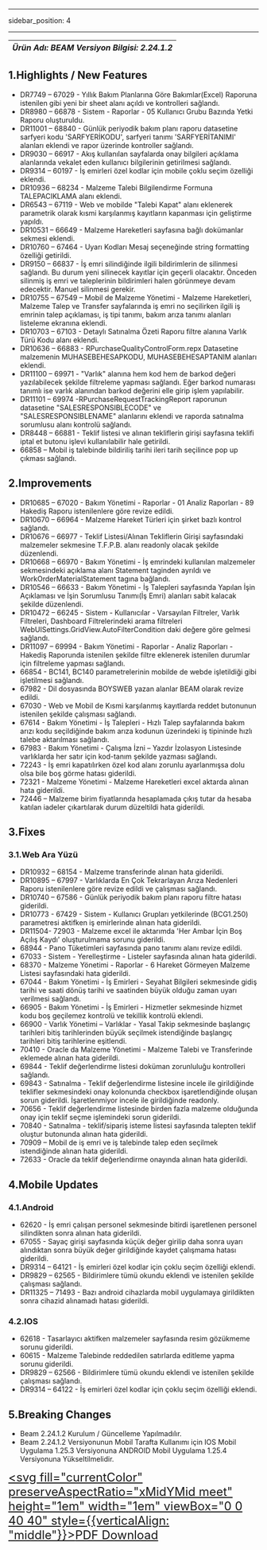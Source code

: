 ﻿---

sidebar_position: 4

---
| ***Ürün Adı: BEAM   Versiyon Bilgisi: 2.24.1.2*** |
|-----------------------------------------------| 


## **1.Highlights / New Features**

-	DR7749 – 67029 - Yıllık Bakım Planlarına Göre Bakımlar(Excel) Raporuna istenilen gibi yeni bir sheet alanı açıldı ve kontrolleri sağlandı.
-	DR8980 – 66878 - Sistem - Raporlar - 05 Kullanıcı Grubu Bazında Yetki Raporu oluşturuldu.
-	DR11001 – 68840 - Günlük periyodik bakım planı raporu datasetine sarfyeri kodu 'SARFYERİKODU', sarfyeri tanımı 'SARFYERİTANIMI' alanları eklendi ve rapor üzerinde kontroller sağlandı.
-	DR9030 – 66917 - Akış kullanılan sayfalarda onay bilgileri açıklama alanlarında vekalet eden kullanıcı bilgilerinin getirilmesi sağlandı.
-	DR9314 – 60197 - İş emirleri özel kodlar için mobile çoklu seçim özelliği eklendi.
-	DR10936 – 68234 - Malzeme Talebi Bilgilendirme Formuna TALEPACIKLAMA alanı eklendi.
-	DR6543 – 67119 - Web ve mobilde "Talebi Kapat" alanı eklenerek parametrik olarak kısmi karşılanmış kayıtların kapanması için geliştirme yapıldı.
-	DR10531 – 66649 - Malzeme Hareketleri sayfasına bağlı dokümanlar sekmesi eklendi. 
-	DR10760 – 67464 - Uyarı Kodları Mesaj seçeneğinde string formatting özelliği getirildi.
-	DR9150 – 66837 - İş emri silindiğinde ilgili bildirimlerin de silinmesi sağlandı. Bu durum yeni silinecek kayıtlar için geçerli olacaktır. Önceden silinmiş iş emri ve taleplerinin bildirimleri halen görünmeye devam edecektir. Manuel silinmesi gerekir.
-	DR10755 – 67549 – Mobil de Malzeme Yönetimi - Malzeme Hareketleri, Malzeme Talep ve Transfer sayfalarında iş emri no seçilirken ilgili iş emrinin talep açıklaması, iş tipi tanımı, bakım arıza tanımı alanları listeleme ekranına eklendi.
-	DR10703 – 67103 - Detaylı Satınalma Özeti Raporu filtre alanına Varlık Türü Kodu alanı eklendi.
-	DR10636 – 66883 - RPurchaseQualityControlForm.repx Datasetine malzemenin MUHASEBEHESAPKODU, MUHASEBEHESAPTANIM alanları eklendi.
-	DR11100 – 69971 - "Varlık" alanına hem kod hem de barkod değeri yazılabilecek şekilde filtreleme yapması sağlandı. Eğer barkod numarası tanımlı ise varlık alanından barkod değerini elle girip işlem yapılabilir.
-	DR11101 – 69974 -RPurchaseRequestTrackingReport raporunun datasetine "SALESRESPONSIBLECODE" ve "SALESRESPONSIBLENAME" alanlarını eklendi ve raporda satınalma sorumlusu alanı kontrolü sağlandı. 
-	DR8448 – 66881 - Teklif listesi ve alınan tekliflerin girişi sayfasına teklifi iptal et butonu işlevi kullanılabilir hale getirildi.
-	66858 – Mobil iş talebinde bildiriliş tarihi ileri tarih seçilince pop up çıkması sağlandı.


## 2.Improvements

-	DR10685 – 67020 - Bakım Yönetimi - Raporlar - 01 Analiz Raporları - 89 Hakediş Raporu istenilenlere göre revize edildi.
-	DR10670 – 66964 - Malzeme Hareket Türleri için şirket bazlı kontrol sağlandı.
-	DR10676 – 66977 - Teklif Listesi/Alınan Tekliflerin Girişi sayfasındaki malzemeler sekmesine T.F.P.B. alanı readonly olacak şekilde düzenlendi.
-	DR10668 – 66970 - Bakım Yönetimi - İş emrindeki kullanılan malzemeler sekmesindeki açıklama alanı Statement taginden ayrıldı ve WorkOrderMaterialStatement tagına bağlandı.
-	DR10546 – 66633 - Bakım Yönetimi - İş Talepleri sayfasında Yapılan İşin Açıklaması ve İşin Sorumlusu Tanımı(İş Emri) alanları sabit kalacak şekilde düzenlendi.
-	DR10472 – 66245 - Sistem - Kullanıcılar - Varsayılan Filtreler, Varlık Filtreleri, Dashboard Filtrelerindeki arama filtreleri WebUISettings.GridView.AutoFilterCondition daki değere göre gelmesi sağlandı.
-	DR11097 – 69994 - Bakım Yönetimi - Raporlar - Analiz Raporları - Hakediş Raporunda istenilen şekilde filtre eklenerek istenilen durumlar için filtreleme yapması sağlandı.
-	66854 - BC141, BC140 parametrelerinin mobilde de webde işletildiği gibi işletilmesi sağlandı.
-	67982 - Dil dosyasında BOYSWEB yazan alanlar BEAM olarak revize edildi. 
-	67030 - Web ve Mobil de Kısmi karşılanmış kayıtlarda reddet butonunun istenilen şekilde çalışması sağlandı.
-	67614 - Bakım Yönetimi - İş Talepleri - Hızlı Talep sayfalarında bakım arızı kodu seçildiğinde bakım arıza kodunun üzerindeki iş tipininde hızlı talebe aktarılması sağlandı.
-	67983 - Bakım Yönetimi - Çalışma İzni – Yazdır İzolasyon Listesinde varlıklarda her satır için kod-tanım şekilde yazması sağlandı.
-	72243 - İş emri kapatılırken özel kod alanı zorunlu ayarlanmışsa dolu olsa bile boş görme hatası giderildi.
-	72321 - Malzeme Yönetimi - Malzeme Hareketleri excel aktarda alınan hata giderildi.
-	72446 – Malzeme birim fiyatlarında hesaplamada çıkış tutar da hesaba katılan iadeler çıkartılarak durum düzeltildi hata giderildi.


## **3.Fixes**

### 3.1.Web Ara Yüzü

-	DR10932 – 68154 - Malzeme transferinde alınan hata giderildi.
-	DR10895 – 67997 - Varlıklarda En Çok Tekrarlayan Arıza Nedenleri Raporu istenilenlere göre revize edildi ve çalışması sağlandı.
-	DR10740 – 67586 - Günlük periyodik bakım planı raporu filtre hatası giderildi.
-	DR10773 - 67429 - Sistem - Kullanıcı Grupları yetkilerinde (BCG1.250) parametresi aktifken iş emirlerinde alınan hata giderildi.
-	DR11504- 72903 - Malzeme excel ile aktarımda 'Her Ambar İçin Boş Açılış Kaydı' oluşturulmama sorunu giderildi.
-	68944 - Pano Tüketimleri sayfasında pano tanımı alanı revize edildi.
-	67033 - Sistem - Yerelleştirme - Listeler sayfasında alınan hata giderildi.
-	68370 - Malzeme Yönetimi - Raporlar - 6 Hareket Görmeyen Malzeme Listesi sayfasındaki hata giderildi.
-	67044 - Bakım Yönetimi - İş Emirleri - Seyahat Bilgileri sekmesinde gidiş tarihi ve saati dönüş tarihi ve saatinden büyük olduğu zaman uyarı verilmesi sağlandı.
-	66905 - Bakım Yönetimi - İş Emirleri - Hizmetler sekmesinde hizmet kodu boş geçilemez kontrolü ve tekillik kontrolü eklendi.
-	66900 - Varlık Yönetimi – Varlıklar -  Yasal Takip sekmesinde başlangıç tarihleri bitiş tarihlerinden büyük seçilmek istendiğinde başlangıç tarihleri bitiş tarihlerine eşitlendi. 
-	70410 - Oracle da Malzeme Yönetimi - Malzeme Talebi ve Transferinde eklemede alınan hata giderildi.
-	69844 - Teklif değerlendirme listesi doküman zorunluluğu kontrolleri sağlandı.
-	69843 - Satınalma - Teklif değerlendirme listesine incele ile girildiğinde teklifler sekmesindeki onay kolonunda checkbox işaretlendiğinde oluşan sorun giderildi. İşaretlenmiyor incele ile girildiğinde readonly.
-	70656 - Teklif değerlendirme listesinde birden fazla malzeme olduğunda onay için teklif seçme işlemindeki sorun giderildi.
-	70840 - Satınalma - teklif/sipariş isteme listesi sayfasında talepten teklif oluştur butonunda alınan hata giderildi.
-	70909 – Mobil de iş emri ve iş talebinde talep eden seçilmek istendiğinde alınan hata giderildi.
-	72633 - Oracle da teklif değerlendirme onayında alınan hata giderildi.


## **4.Mobile Updates**

### 4.1.Android

-	62620 - İş emri çalışan personel sekmesinde bitirdi işaretlenen personel silindikten sonra alınan hata giderildi.
-	67055 - Sayaç girişi sayfasında küçük değer girilip daha sonra uyarı alındıktan sonra büyük değer girildiğinde kaydet çalışmama hatası giderildi.
-	DR9314 – 64121 - İş emirleri özel kodlar için çoklu seçim özelliği eklendi.
-	DR9829 – 62565 - Bildirimlere tümü okundu eklendi ve istenilen şekilde çalışması sağlandı.
-	DR11325 – 71493 - Bazı android cihazlarda mobil uygulamaya girildikten sonra cihazid alınamadı hatası giderildi.


### 4.2.IOS

-	62618 - Tasarlayıcı aktifken malzemeler sayfasında resim gözükmeme sorunu giderildi.
-	60615 - Malzeme Talebinde reddedilen satırlarda editleme yapma sorunu giderildi.
-	DR9829 – 62566 - Bildirimlere tümü okundu eklendi ve istenilen şekilde çalışması sağlandı.
-	DR9314 – 64122 - İş emirleri özel kodlar için çoklu seçim özelliği eklendi.


## **5.Breaking Changes**

-	Beam 2.24.1.2 Kurulum / Güncelleme Yapılmadılır.
-	Beam 2.24.1.2 Versiyonunun Mobil Tarafta Kullanımı için IOS Mobil Uygulama 1.25.3 Versiyonuna ANDROID Mobil Uygulama 1.25.4 Versiyonuna Yükseltilmelidir.


<font size="5"><a href="https://portal.synergynow.io/#/_redirect/IOiffdcbWHg96Q3SFzMOWt"  target="_blank"><svg fill="currentColor" preserveAspectRatio="xMidYMid meet" height="1em" width="1em" viewBox="0 0 40 40" style={{verticalAlign: "middle"}}><g><path d="m35.8 8.5q0.6 0.6 1 1.7t0.5 1.9v25.8q0 0.8-0.6 1.5t-1.6 0.6h-30q-0.9 0-1.5-0.6t-0.6-1.5v-35.8q0-0.8 0.6-1.5t1.5-0.6h20q0.9 0 2 0.4t1.7 1.1z m-9.9-5.5v8.4h8.4q-0.3-0.6-0.5-0.9l-7-7q-0.3-0.2-0.9-0.5z m8.5 34.1v-22.8h-9.3q-0.9 0-1.5-0.6t-0.6-1.6v-9.2h-17.1v34.2h28.5z m-11.4-13.2q0.7 0.6 1.8 1.3 1.3-0.2 2.6-0.2 3.3 0 4 1.1 0.4 0.5 0 1.2 0 0 0 0l0 0v0.1q-0.2 0.8-1.6 0.8-1.1 0-2.6-0.4t-2.9-1.2q-4.9 0.5-8.7 1.8-3.4 5.9-5.4 5.9-0.4 0-0.7-0.2l-0.5-0.2q0-0.1-0.1-0.2-0.3-0.2-0.2-0.8 0.2-0.8 1.3-2t2.9-2.1q0.3-0.2 0.5 0.1 0.1 0 0.1 0.1 1.1-1.9 2.4-4.4 1.5-3.1 2.3-5.9-0.5-1.8-0.7-3.5t0.2-2.9q0.2-0.9 0.9-0.9h0.5q0.5 0 0.8 0.4 0.4 0.4 0.2 1.5-0.1 0.1-0.1 0.2 0 0 0 0.1v0.7q0 2.8-0.3 4.3 1.2 3.7 3.3 5.3z m-12.9 9.2q1.2-0.6 3.1-3.5-1.2 0.8-2 1.8t-1.1 1.7z m8.9-20.6q-0.4 1-0.1 3 0.1-0.2 0.2-1 0-0.1 0.1-0.9 0.1-0.1 0.1-0.2 0-0.1 0-0.1t0 0 0 0q0-0.5-0.3-0.8 0 0 0 0v0z m-2.8 14.8q3-1.2 6.4-1.8-0.1 0-0.3-0.2t-0.4-0.3q-1.7-1.5-2.8-4-0.6 2-1.9 4.4-0.7 1.3-1 1.9z m14.4-0.4q-0.5-0.5-3.1-0.5 1.7 0.6 2.8 0.6 0.3 0 0.4 0 0 0-0.1-0.1z"></path></g></svg>PDF Download</a></font>